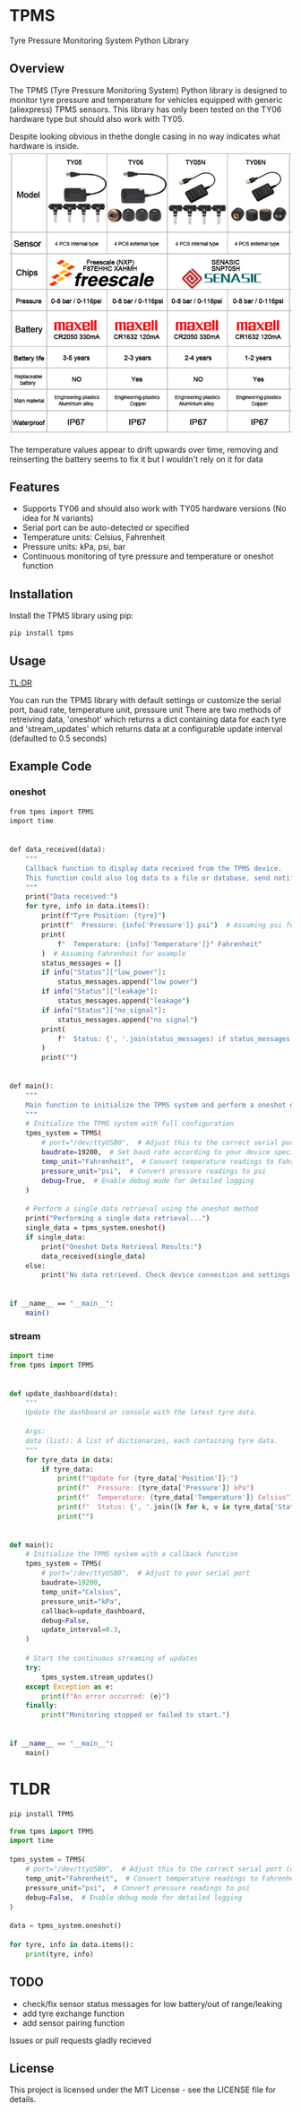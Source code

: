 # TPMS

Tyre Pressure Monitoring System Python Library

## Overview

The TPMS (Tyre Pressure Monitoring System) Python library is designed to monitor tyre pressure and temperature for vehicles equipped with generic (aliexpress) TPMS sensors. This library has only been tested on the TY06 hardware type but should also work with TY05.

Despite looking obvious in thethe dongle casing in no way indicates what hardware is inside.
![TPMS Dongle Versions.](/TPMS_type.jpg)

The temperature values appear to drift upwards over time, removing and reinserting the battery seems to fix it but I wouldn't rely on it for data 


## Features

- Supports TY06 and should also work with TY05 hardware versions (No idea for N variants)
- Serial port can be auto-detected or specified
- Temperature units: Celsius, Fahrenheit
- Pressure units: kPa, psi, bar
- Continuous monitoring of tyre pressure and temperature or oneshot function

## Installation

Install the TPMS library using pip:

```bash
pip install tpms
```
## Usage

[TL;DR](https://github.com/SamSkjord/TPMS/tree/main?tab=readme-ov-file#tldr)

You can run the TPMS library with default settings or customize the serial port, baud rate, temperature unit, pressure unit
There are two methods of retreiving data, 'oneshot' which returns a dict containing data for each tyre and 'stream_updates' which returns data at a configurable update interval (defaulted to 0.5 seconds)

## Example Code

### oneshot
```bash
from tpms import TPMS
import time


def data_received(data):
    """
    Callback function to display data received from the TPMS device.
    This function could also log data to a file or database, send notifications, etc.
    """
    print("Data received:")
    for tyre, info in data.items():
        print(f"Tyre Position: {tyre}")
        print(f"  Pressure: {info['Pressure']} psi")  # Assuming psi for example
        print(
            f"  Temperature: {info['Temperature']}° Fahrenheit"
        )  # Assuming Fahrenheit for example
        status_messages = []
        if info["Status"]["low_power"]:
            status_messages.append("low power")
        if info["Status"]["leakage"]:
            status_messages.append("leakage")
        if info["Status"]["no_signal"]:
            status_messages.append("no signal")
        print(
            f"  Status: {', '.join(status_messages) if status_messages else 'Normal'}"
        )
        print("")


def main():
    """
    Main function to initialize the TPMS system and perform a oneshot data retrieval.
    """
    # Initialize the TPMS system with full configuration
    tpms_system = TPMS(
        # port="/dev/ttyUSB0",  # Adjust this to the correct serial port
        baudrate=19200,  # Set baud rate according to your device specifications
        temp_unit="Fahrenheit",  # Convert temperature readings to Fahrenheit
        pressure_unit="psi",  # Convert pressure readings to psi
        debug=True,  # Enable debug mode for detailed logging
    )

    # Perform a single data retrieval using the oneshot method
    print("Performing a single data retrieval...")
    single_data = tpms_system.oneshot()
    if single_data:
        print("Oneshot Data Retrieval Results:")
        data_received(single_data)
    else:
        print("No data retrieved. Check device connection and settings.")


if __name__ == "__main__":
    main()
```

### stream
```python
import time
from tpms import TPMS


def update_dashboard(data):
    """
    Update the dashboard or console with the latest tyre data.

    Args:
    data (list): A list of dictionaries, each containing tyre data.
    """
    for tyre_data in data:
        if tyre_data:
            print(f"Update for {tyre_data['Position']}:")
            print(f"  Pressure: {tyre_data['Pressure']} kPa")
            print(f"  Temperature: {tyre_data['Temperature']} Celsius")
            print(f"  Status: {', '.join([k for k, v in tyre_data['Status'].items() if v]) or 'Normal'}")
            print("")


def main():
    # Initialize the TPMS system with a callback function
    tpms_system = TPMS(
        # port="/dev/ttyUSB0",  # Adjust to your serial port
        baudrate=19200,
        temp_unit="Celsius",
        pressure_unit="kPa",
        callback=update_dashboard,
        debug=False,
        update_interval=0.3,
    )

    # Start the continuous streaming of updates
    try:
        tpms_system.stream_updates()
    except Exception as e:
        print(f"An error occurred: {e}")
    finally:
        print("Monitoring stopped or failed to start.")


if __name__ == "__main__":
    main()

```


# TLDR
```bash
pip install TPMS
```

```python
from tpms import TPMS
import time

tpms_system = TPMS(
    # port="/dev/ttyUSB0",  # Adjust this to the correct serial port (optional)
    temp_unit="Fahrenheit",  # Convert temperature readings to Fahrenheit
    pressure_unit="psi",  # Convert pressure readings to psi
    debug=False,  # Enable debug mode for detailed logging
)

data = tpms_system.oneshot()

for tyre, info in data.items():
    print(tyre, info)
```

## TODO

- check/fix sensor status messages for low battery/out of range/leaking
- add tyre exchange function
- add sensor pairing function


Issues or pull requests gladly recieved

## License
This project is licensed under the MIT License - see the LICENSE file for details.
